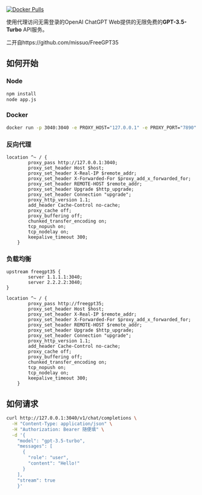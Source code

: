 [![Docker Pulls][1]](https://hub.docker.com/r/adam8lee/freegpt35)

[1]: https://img.shields.io/docker/pulls/missuo/freegpt35?logo=docker


使用代理访问无需登录的OpenAI ChatGPT Web提供的无限免费的**GPT-3.5-Turbo** API服务。


二开自https://github.com/missuo/FreeGPT35


## 如何开始
### Node

```bash
npm install
node app.js
```
### Docker

```bash
docker run -p 3040:3040 -e PROXY_HOST="127.0.0.1" -e PROXY_PORT="7890" adam8lee/freegpt35
```





### 反向代理

```nginx
location ^~ / {
        proxy_pass http://127.0.0.1:3040; 
        proxy_set_header Host $host; 
        proxy_set_header X-Real-IP $remote_addr; 
        proxy_set_header X-Forwarded-For $proxy_add_x_forwarded_for; 
        proxy_set_header REMOTE-HOST $remote_addr; 
        proxy_set_header Upgrade $http_upgrade; 
        proxy_set_header Connection "upgrade"; 
        proxy_http_version 1.1; 
        add_header Cache-Control no-cache; 
        proxy_cache off;
        proxy_buffering off;
        chunked_transfer_encoding on;
        tcp_nopush on;
        tcp_nodelay on;
        keepalive_timeout 300;
    }
```

### 负载均衡

```nginx
upstream freegpt35 {
        server 1.1.1.1:3040;
        server 2.2.2.2:3040;
}

location ^~ / {
        proxy_pass http://freegpt35; 
        proxy_set_header Host $host; 
        proxy_set_header X-Real-IP $remote_addr; 
        proxy_set_header X-Forwarded-For $proxy_add_x_forwarded_for; 
        proxy_set_header REMOTE-HOST $remote_addr; 
        proxy_set_header Upgrade $http_upgrade; 
        proxy_set_header Connection "upgrade"; 
        proxy_http_version 1.1; 
        add_header Cache-Control no-cache; 
        proxy_cache off;
        proxy_buffering off;
        chunked_transfer_encoding on;
        tcp_nopush on;
        tcp_nodelay on;
        keepalive_timeout 300;
    }
```

## 如何请求



```bash
curl http://127.0.0.1:3040/v1/chat/completions \
  -H "Content-Type: application/json" \
  -H "Authorization: Bearer 随便填" \
  -d '{
    "model": "gpt-3.5-turbo",
    "messages": [
      {
        "role": "user",
        "content": "Hello!"
      }
    ],
    "stream": true
    }'
```



